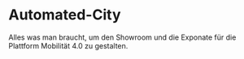# Automated-City
Alles was man braucht, um den Showroom und die Exponate für die Plattform Mobilität 4.0 zu gestalten.
